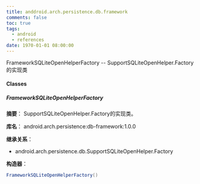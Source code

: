 ```yaml
---
title: anddroid.arch.persistence.db.framework
comments: false
toc: true
tags:
  - android
  - references
date: 1970-01-01 08:00:00
---
```


FrameworkSQLiteOpenHelperFactory -- SupportSQLiteOpenHelper.Factory的实现类

<!-- more -->
#### Classes
##### FrameworkSQLiteOpenHelperFactory
**摘要**：
SupportSQLiteOpenHelper.Factory的实现类。

**库名**：
android.arch.persistence:db-framework:1.0.0

**继承关系**：
*	android.arch.persistence.db.SupportSQLiteOpenHelper.Factory

**构造器**：
``` java
FrameworkSQLiteOpenHelperFactory()
```